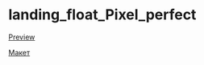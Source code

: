 # landing_float_Pixel_perfect

[Preview](https://delfin4ik.github.io/landing_float_Pixel_perfect/)

[Макет](https://www.figma.com/file/MUTaFua1Aaf2kAmfwLUPnswr/AirBnB%3A-Listing-details?node-id=0%3A1)


